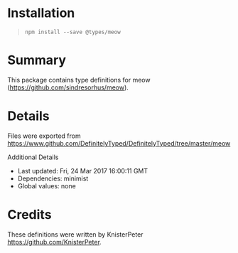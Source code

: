 # Installation
> `npm install --save @types/meow`

# Summary
This package contains type definitions for meow (https://github.com/sindresorhus/meow).

# Details
Files were exported from https://www.github.com/DefinitelyTyped/DefinitelyTyped/tree/master/meow

Additional Details
 * Last updated: Fri, 24 Mar 2017 16:00:11 GMT
 * Dependencies: minimist
 * Global values: none

# Credits
These definitions were written by KnisterPeter <https://github.com/KnisterPeter>.
